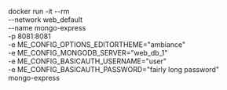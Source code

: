 docker run -it --rm \
    --network web_default \
    --name mongo-express \
    -p 8081:8081 \
    -e ME_CONFIG_OPTIONS_EDITORTHEME="ambiance" \
    -e ME_CONFIG_MONGODB_SERVER="web_db_1" \
    -e ME_CONFIG_BASICAUTH_USERNAME="user" \
    -e ME_CONFIG_BASICAUTH_PASSWORD="fairly long password" \
    mongo-express
